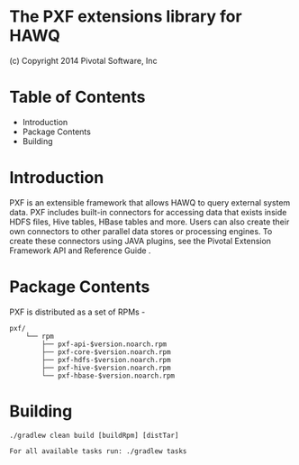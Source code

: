 The PXF extensions library for HAWQ
===================================

(c) Copyright 2014 Pivotal Software, Inc

Table of Contents
=================

* Introduction
* Package Contents
* Building

Introduction
============

PXF is an extensible framework that allows HAWQ to query external system data.
PXF includes built-in connectors for accessing data that exists inside HDFS files, Hive tables, HBase tables and more.
Users can also create their own connectors to other parallel data stores or processing engines.
To create these connectors using JAVA plugins, see the Pivotal Extension Framework API and Reference Guide .

Package Contents
================

PXF is distributed as a set of RPMs -

    pxf/
        └── rpm
            ├── pxf-api-$version.noarch.rpm
            ├── pxf-core-$version.noarch.rpm
            ├── pxf-hdfs-$version.noarch.rpm
            ├── pxf-hive-$version.noarch.rpm
            └── pxf-hbase-$version.noarch.rpm


Building
========

    ./gradlew clean build [buildRpm] [distTar]

    For all available tasks run: ./gradlew tasks

